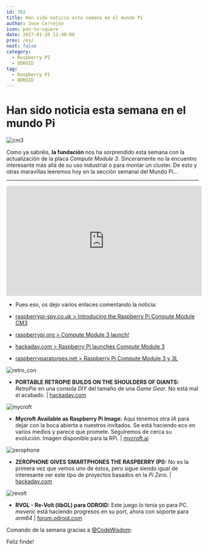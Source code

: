 ```yaml
---
id: 762
title: Han sido noticia esta semana en el mundo Pi
author: Jose Cerrejon
icon: pen-to-square
date: 2017-01-20 12:40:00
prev: /es/
next: false
category:
  - Raspberry PI
  - ODROID
tag:
  - Raspberry PI
  - ODROID
---
```


# Han sido noticia esta semana en el mundo Pi

![cm3](/images/2017/01/cm3.png)

Como ya sabréis, **la fundación** nos ha sorprendido esta semana con la actualización de la placa *Compute Module 3*. Sinceramente no la encuentro interesante más allá de su uso industrial o para montar un cluster. De esto y otras maravillas leeremos hoy en la sección semanal del Mundo Pi...

- - -
<iframe width="512" height="288" src="https://www.youtube.com/embed/NNLwphK5MN4?rel=0" frameborder="0" allowfullscreen></iframe>

* Pues eso, os dejo varios enlaces comentando la noticia:

- [raspberrypi-spy.co.uk > Introducing the Raspberry Pi Compute Module CM3](http://www.raspberrypi-spy.co.uk/2017/01/introducing-the-raspberry-pi-compute-module-cm3/)

- [raspberrypi.org > Compute Module 3 launch!](https://www.raspberrypi.org/blog/compute-module-3-launch/)

- [hackaday.com > Raspberry Pi launches Compute Module 3](http://hackaday.com/2017/01/16/raspberry-pi-launches-compute-module-3/)

- [raspberryparatorpes.net > Raspberry Pi Compute Module 3 y 3L](https://raspberryparatorpes.net/hardware/raspberry-pi-compute-module-3-y-3l/)

![retro_con](/images/2017/01/retro_con.png)

* **PORTABLE RETROPIE BUILDS ON THE SHOULDERS OF GIANTS:** *RetroPie* en una consola *DIY* del tamaño de una *Game Gear*. No está mal el acabado. | [hackaday.com](http://hackaday.com/2017/01/12/portable-retropie-builds-on-the-shoulders-of-giants/)

![mycroft](/images/2017/01/mycroft.png)

* **Mycroft Available as Raspberry Pi Image:** Aquí tenemos otra *IA* para dejar con la boca abierta a nuestros invitados. Se está haciendo eco en varios medios y parece que promete. Seguiremos de cerca su evolución. Imagen disponible para la RPi. | [mycroft.ai](https://mycroft.ai/mycroft-now-available-raspberry-pi-image/)

![zerophone](/images/2017/01/zerophone.png)

* **ZEROPHONE GIVES SMARTPHONES THE RASPBERRY (PI):** No es la primera vez que vemos uno de éstos, pero sigue siendo igual de interesante ver este tipo de proyectos basados en la *Pi Zero*. | [hackaday.com](http://hackaday.com/2017/01/18/zerophone-gives-smartphones-the-raspberry-pi/)

![revolt](/images/2017/01/revolt.png)

* **RVGL - Re-Volt (libGL) para ODROID:** Este juego lo tenía yo para PC. *meveric* está haciendo progresos en su port, ahora con soporte para *arm64* | [forum.odroid.com](http://forum.odroid.com/viewtopic.php?f=91&t=20689)

Comando de la semana gracias a [@CodeWisdom](https://twitter.com/CodeWisdom/):




Feliz finde!